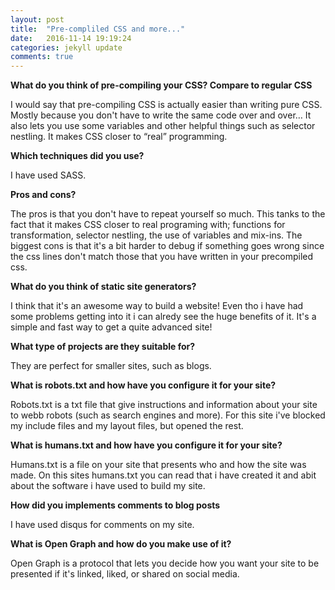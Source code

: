 ```yaml
---
layout: post
title:  "Pre-compliled CSS and more..."
date:   2016-11-14 19:19:24
categories: jekyll update
comments: true
---
```



**What do you think of pre-compiling your CSS?
  Compare to regular CSS**


I would say that pre-compiling CSS is actually easier than writing  pure CSS. Mostly because you don't have to write the same code
over and over… It also lets you use some variables and other helpful things such as selector nestling. It makes CSS closer to “real” programming.

  **Which techniques did you use?**

I have used SASS.

**Pros and cons?**

The pros is that you don't have to repeat yourself so much. This tanks to the fact that it makes CSS closer to real programing with; functions for transformation, selector nestling, the use of variables and mix-ins. The biggest cons is that it's a bit harder to debug if something goes wrong
since the css lines don't match those that you have written in your precompiled css.

  **What do you think of static site generators?**

I think that it's an awesome way to build a website! Even tho i have had some problems getting into it i can alredy see the huge benefits of it.
It's a simple and fast way to get a quite advanced site!

 **What type of projects are they suitable for?**

They are perfect for smaller  sites, such as blogs.


  **What is robots.txt and how have you configure it for your site?**

Robots.txt is a txt file that give instructions and information about your site to
webb robots (such as search engines and more). For this site i've blocked my include files and my layout files, but opened the rest.


  **What is humans.txt and how have you configure it for your site?**

Humans.txt is a file on your site that presents who and how the site was made. On this sites humans.txt you can read that i have created it and
abit about the software i have used to build my site.


  **How did you implements comments to blog posts**

I have used disqus for comments on my site.


  **What is Open Graph and how do you make use of it?**

Open Graph is a protocol that lets you decide how you want your site to be presented if it's linked, liked, or shared on social media.


